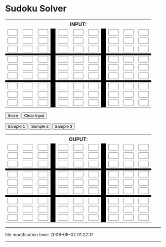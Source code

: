 Sudoku Solver
=============

<form id="sudokuinput" action="" onsubmit="return false;"><table class="p"><tbody><tr><th colspan="11">INPUT:</th></tr><tr><td><input name="00" size="1" type="text"></td><td><input name="01" size="1" type="text"></td><td><input name="02" size="1" type="text"></td><td style="background-color: black;" rowspan="3"></td><td><input name="03" size="1" type="text"></td><td><input name="04" size="1" type="text"></td><td><input name="05" size="1" type="text"></td><td style="background-color: black;" rowspan="3"></td><td><input name="06" size="1" type="text"></td><td><input name="07" size="1" type="text"></td><td><input name="08" size="1" type="text"></td></tr><tr><td><input name="10" size="1" type="text"></td><td><input name="11" size="1" type="text"></td><td><input name="12" size="1" type="text"></td><td><input name="13" size="1" type="text"></td><td><input name="14" size="1" type="text"></td><td><input name="15" size="1" type="text"></td><td><input name="16" size="1" type="text"></td><td><input name="17" size="1" type="text"></td><td><input name="18" size="1" type="text"></td></tr><tr><td><input name="20" size="1" type="text"></td><td><input name="21" size="1" type="text"></td><td><input name="22" size="1" type="text"></td><td><input name="23" size="1" type="text"></td><td><input name="24" size="1" type="text"></td><td><input name="25" size="1" type="text"></td><td><input name="26" size="1" type="text"></td><td><input name="27" size="1" type="text"></td><td><input name="28" size="1" type="text"></td></tr><tr><td style="background-color: black;" colspan="11"></td></tr><tr><td><input name="30" size="1" type="text"></td><td><input name="31" size="1" type="text"></td><td><input name="32" size="1" type="text"></td><td style="background-color: black;" rowspan="3"></td><td><input name="33" size="1" type="text"></td><td><input name="34" size="1" type="text"></td><td><input name="35" size="1" type="text"></td><td style="background-color: black;" rowspan="3"></td><td><input name="36" size="1" type="text"></td><td><input name="37" size="1" type="text"></td><td><input name="38" size="1" type="text"></td></tr><tr><td><input name="40" size="1" type="text"></td><td><input name="41" size="1" type="text"></td><td><input name="42" size="1" type="text"></td><td><input name="43" size="1" type="text"></td><td><input name="44" size="1" type="text"></td><td><input name="45" size="1" type="text"></td><td><input name="46" size="1" type="text"></td><td><input name="47" size="1" type="text"></td><td><input name="48" size="1" type="text"></td></tr><tr><td><input name="50" size="1" type="text"></td><td><input name="51" size="1" type="text"></td><td><input name="52" size="1" type="text"></td><td><input name="53" size="1" type="text"></td><td><input name="54" size="1" type="text"></td><td><input name="55" size="1" type="text"></td><td><input name="56" size="1" type="text"></td><td><input name="57" size="1" type="text"></td><td><input name="58" size="1" type="text"></td></tr><tr><td style="background-color: black;" colspan="11"></td></tr><tr><td><input name="60" size="1" type="text"></td><td><input name="61" size="1" type="text"></td><td><input name="62" size="1" type="text"></td><td style="background-color: black;" rowspan="3"></td><td><input name="63" size="1" type="text"></td><td><input name="64" size="1" type="text"></td><td><input name="65" size="1" type="text"></td><td style="background-color: black;" rowspan="3"></td><td><input name="66" size="1" type="text"></td><td><input name="67" size="1" type="text"></td><td><input name="68" size="1" type="text"></td></tr><tr><td><input name="70" size="1" type="text"></td><td><input name="71" size="1" type="text"></td><td><input name="72" size="1" type="text"></td><td><input name="73" size="1" type="text"></td><td><input name="74" size="1" type="text"></td><td><input name="75" size="1" type="text"></td><td><input name="76" size="1" type="text"></td><td><input name="77" size="1" type="text"></td><td><input name="78" size="1" type="text"></td></tr><tr><td><input name="80" size="1" type="text"></td><td><input name="81" size="1" type="text"></td><td><input name="82" size="1" type="text"></td><td><input name="83" size="1" type="text"></td><td><input name="84" size="1" type="text"></td><td><input name="85" size="1" type="text"></td><td><input name="86" size="1" type="text"></td><td><input name="87" size="1" type="text"></td><td><input name="88" size="1" type="text"></td></tr></tbody></table></form>

<input value="Solve" onclick="solve();" type="button"> <input value="Clear Input" onclick="clearinput();" type="button">

<input value="Sample 1" onclick="sample1();" type="button"> <input value="Sample 2" onclick="sample2();" type="button"> <input value="Sample 3" onclick="sample3();" type="button">

<form id="sudokuoutput" action="" onsubmit="return false;"><table class="p"><tbody><tr><th colspan="11">OUPUT:</th></tr><tr><td><input style="" readonly="readonly" name="00" size="1" type="text"></td><td><input style="" readonly="readonly" name="01" size="1" type="text"></td><td><input style="" readonly="readonly" name="02" size="1" type="text"></td><td style="background-color: black;" rowspan="3"></td><td><input style="" readonly="readonly" name="03" size="1" type="text"></td><td><input style="" readonly="readonly" name="04" size="1" type="text"></td><td><input style="" readonly="readonly" name="05" size="1" type="text"></td><td style="background-color: black;" rowspan="3"></td><td><input style="" readonly="readonly" name="06" size="1" type="text"></td><td><input style="" readonly="readonly" name="07" size="1" type="text"></td><td><input style="" readonly="readonly" name="08" size="1" type="text"></td></tr><tr><td><input style="" readonly="readonly" name="10" size="1" type="text"></td><td><input style="" readonly="readonly" name="11" size="1" type="text"></td><td><input style="" readonly="readonly" name="12" size="1" type="text"></td><td><input style="" readonly="readonly" name="13" size="1" type="text"></td><td><input style="" readonly="readonly" name="14" size="1" type="text"></td><td><input style="" readonly="readonly" name="15" size="1" type="text"></td><td><input style="" readonly="readonly" name="16" size="1" type="text"></td><td><input style="" readonly="readonly" name="17" size="1" type="text"></td><td><input style="" readonly="readonly" name="18" size="1" type="text"></td></tr><tr><td><input style="" readonly="readonly" name="20" size="1" type="text"></td><td><input style="" readonly="readonly" name="21" size="1" type="text"></td><td><input style="" readonly="readonly" name="22" size="1" type="text"></td><td><input style="" readonly="readonly" name="23" size="1" type="text"></td><td><input style="" readonly="readonly" name="24" size="1" type="text"></td><td><input style="" readonly="readonly" name="25" size="1" type="text"></td><td><input style="" readonly="readonly" name="26" size="1" type="text"></td><td><input style="" readonly="readonly" name="27" size="1" type="text"></td><td><input style="" readonly="readonly" name="28" size="1" type="text"></td></tr><tr><td style="background-color: black;" colspan="11"></td></tr><tr><td><input style="" readonly="readonly" name="30" size="1" type="text"></td><td><input style="" readonly="readonly" name="31" size="1" type="text"></td><td><input style="" readonly="readonly" name="32" size="1" type="text"></td><td style="background-color: black;" rowspan="3"></td><td><input style="" readonly="readonly" name="33" size="1" type="text"></td><td><input style="" readonly="readonly" name="34" size="1" type="text"></td><td><input style="" readonly="readonly" name="35" size="1" type="text"></td><td style="background-color: black;" rowspan="3"></td><td><input style="" readonly="readonly" name="36" size="1" type="text"></td><td><input style="" readonly="readonly" name="37" size="1" type="text"></td><td><input style="" readonly="readonly" name="38" size="1" type="text"></td></tr><tr><td><input style="" readonly="readonly" name="40" size="1" type="text"></td><td><input style="" readonly="readonly" name="41" size="1" type="text"></td><td><input style="" readonly="readonly" name="42" size="1" type="text"></td><td><input style="" readonly="readonly" name="43" size="1" type="text"></td><td><input style="" readonly="readonly" name="44" size="1" type="text"></td><td><input style="" readonly="readonly" name="45" size="1" type="text"></td><td><input style="" readonly="readonly" name="46" size="1" type="text"></td><td><input style="" readonly="readonly" name="47" size="1" type="text"></td><td><input style="" readonly="readonly" name="48" size="1" type="text"></td></tr><tr><td><input style="" readonly="readonly" name="50" size="1" type="text"></td><td><input style="" readonly="readonly" name="51" size="1" type="text"></td><td><input style="" readonly="readonly" name="52" size="1" type="text"></td><td><input style="" readonly="readonly" name="53" size="1" type="text"></td><td><input style="" readonly="readonly" name="54" size="1" type="text"></td><td><input style="" readonly="readonly" name="55" size="1" type="text"></td><td><input style="" readonly="readonly" name="56" size="1" type="text"></td><td><input style="" readonly="readonly" name="57" size="1" type="text"></td><td><input style="" readonly="readonly" name="58" size="1" type="text"></td></tr><tr><td style="background-color: black;" colspan="11"></td></tr><tr><td><input style="" readonly="readonly" name="60" size="1" type="text"></td><td><input style="" readonly="readonly" name="61" size="1" type="text"></td><td><input style="" readonly="readonly" name="62" size="1" type="text"></td><td style="background-color: black;" rowspan="3"></td><td><input style="" readonly="readonly" name="63" size="1" type="text"></td><td><input style="" readonly="readonly" name="64" size="1" type="text"></td><td><input style="" readonly="readonly" name="65" size="1" type="text"></td><td style="background-color: black;" rowspan="3"></td><td><input style="" readonly="readonly" name="66" size="1" type="text"></td><td><input style="" readonly="readonly" name="67" size="1" type="text"></td><td><input style="" readonly="readonly" name="68" size="1" type="text"></td></tr><tr><td><input style="" readonly="readonly" name="70" size="1" type="text"></td><td><input style="" readonly="readonly" name="71" size="1" type="text"></td><td><input style="" readonly="readonly" name="72" size="1" type="text"></td><td><input style="" readonly="readonly" name="73" size="1" type="text"></td><td><input style="" readonly="readonly" name="74" size="1" type="text"></td><td><input style="" readonly="readonly" name="75" size="1" type="text"></td><td><input style="" readonly="readonly" name="76" size="1" type="text"></td><td><input style="" readonly="readonly" name="77" size="1" type="text"></td><td><input style="" readonly="readonly" name="78" size="1" type="text"></td></tr><tr><td><input style="" readonly="readonly" name="80" size="1" type="text"></td><td><input style="" readonly="readonly" name="81" size="1" type="text"></td><td><input style="" readonly="readonly" name="82" size="1" type="text"></td><td><input style="" readonly="readonly" name="83" size="1" type="text"></td><td><input style="" readonly="readonly" name="84" size="1" type="text"></td><td><input style="" readonly="readonly" name="85" size="1" type="text"></td><td><input style="" readonly="readonly" name="86" size="1" type="text"></td><td><input style="" readonly="readonly" name="87" size="1" type="text"></td><td><input style="" readonly="readonly" name="88" size="1" type="text"></td></tr></tbody></table></form>

<script type="text/javascript"><!-- // SUDOKU-SOLVER [BRUTE FORCE] // (C) 2005 Hal Canary // h3 at halcanary dot org // Version: 2005-12-06 // This is free software; you can redistribute // it and modify it under the terms of version // 2 of the GNU GPL. function solve() { var sdkinp = document.getElementById("sudokuinput"); var sdkout = document.getElementById("sudokuoutput"); var s = new Array(81); var p = new Array(81); var orig = new Array(81); clearoutput(); for(var i = 0; i < 81; i++) { s[i] = sdkinp[i].value; if (s[i] == "") { s[i] = 0; } if (s[i] == " ") { s[i] = 0; } if (s[i] != 0) { orig[i] = 1; p[i] = 1; sdkout[i].value = s[i]; sdkout[i].style.backgroundColor = "#dddddd"; } else { orig[i] = 0; p[i] = 0; sdkout[i].style.backgroundColor = "#ffffff"; } } var elim = new Array(81); for(var i = 0; i < 81; i++) { elim[i] = new Array(10); for(var j = 0; j < 10; j++) { elim[i][j] = 0; } } function bleg(w) { var row = (Math.floor(w/9) * 9); for(var i = 0; i < 9; i++) { foo(row + i,s[w]); } var col = w%9; for(var i = 0; i < 9; i++) { foo(col + (i*9),s[w]); } var square = (Math.floor(w/3)*3) - (Math.floor(w/9)*9) + (Math.floor(w/27)*27); things = [ square+ 0, square+ 1, square+ 2, square+ 9, square+10, square+11, square+18, square+19, square+20 ]; for(var i = 0; i < 9; i++) { foo(things[i],s[w]); } } function foo(pos,valz) { if (s[pos]==0) { elim[pos][valz]++; if (elim[pos][valz] == 1) { elim[pos][0]++; } if (elim[pos][0] == 8){ for(var k=1; k < 10; k++) { if (elim[pos][k]==0){ s[pos]=k; sdkout[pos].value = k; sdkout[pos].style.backgroundColor = "#ffffaa"; p[pos]=1; bleg(pos); } } } } } for(var w = 0; w < 81; w++) { if (orig[w]==1){ bleg(w); } } function brute() { //work on brute-forceing // I *am* the Brute Squad. function testpos(pos) { var square; var contents; // Test the 3x3 region. square = (Math.floor(pos/3)*3) - (Math.floor(pos/9)*9) + (Math.floor(pos/27)*27); contents = [ s[square+ 0], s[square+ 1], s[square+ 2], s[square+ 9], s[square+10], s[square+11], s[square+18], s[square+19], s[square+20] ]; for(var i = 0; i < 9; i++) { if (contents[i] != 0) { for(var j = i+1; j < 9; j++) { if (contents[i] == contents[j]) { return 1; } } } } // Test the row. square = (Math.floor(pos/9)*9); contents = [ s[square+ 0], s[square+ 1], s[square+ 2], s[square+ 3], s[square+4], s[square+5], s[square+6], s[square+7], s[square+8] ]; for(var i = 0; i < 9; i++) { if (contents[i] != 0) { for(var j = i+1; j < 9; j++) { if (contents[i] == contents[j]) { return 1; } } } } // Test the column. square = pos%9; contents = [ s[square+ 0], s[square+ 9], s[square+ 18], s[square+27], s[square+36], s[square+45], s[square+54], s[square+63], s[square+72] ]; for(var i = 0; i < 9; i++) { if (contents[i] != 0) { for(var j = i+1; j < 9; j++) { if (contents[i] == contents[j]) { return 1; } } } } // Passed all tests. return 0; } // Main loop: var done = 0; var c = 0; // current position. var iteration = 0; var neediteration = 0; var sure="Are you sure there's a solution?"; var good; var bad; while ( ! done ) { iteration++; if (c==81) { done = 1 ; } else if (p[c] == 1) { c++; } else { good = 0; bad = 0; if (s[c] == 0 || neediter == 1 ) { s[c]++; //sdkout[c].value = s[c]; if (s[c] >= 10) { bad = 1; } neediter = 0; } while(!good && !bad) { if (testpos(c)) { s[c]++; //sdkout[c].value = s[c]; if (s[c] >= 10) { bad = 1; } } else { good = 1; } } if (bad) { s[c] = 0; //sdkout[c].value = ""; c = c-1; if (c == -1) { alert( sure ); return 1; } while (p[c] == 1) { c = c-1; if (c == -1) { alert( sure ); return 1; } } neediter=1; } else if (good) { sdkout[c].value = s[c]; c++; } } } } brute(); for(var i = 0; i < 81; i++) { sdkout[i].value = s[i]; } } function clearinput() { var sdkinp = document.getElementById("sudokuinput"); for(var i = 0; i < 81; i++) { sdkinp[i].value = ""; } } function clearoutput() { var sdkout = document.getElementById("sudokuoutput"); for(var i = 0; i < 81; i++) { sdkout[i].value = ""; sdkout[i].style.backgroundColor = "#ffffff"; } } function sample1() { var sdkinp = document.getElementById("sudokuinput"); var x = new Array( "","","",2,1,5,6,3,"","", 6,"","","",4,9,"","","", "","","","","","",4,8, "","",1,"",5,2,"","","", "",5,7,"","","",1,2,"", "","","",1,4,"",7,"","", 8,4,"","","","","","","", "","",6,4,"","","",1,"", "",2,5,3,6,9,"","",""); for(var i = 0; i < 81; i++) { sdkinp[i].value = x[i]; } clearoutput() ; } function sample2() { var sdkinp = document.getElementById("sudokuinput"); var x = new Array( "",1,2,3,"","","","","", "",4,"",5,"",6,"","","", "",5,"","","","",1,4,7, 2,"","","",4,"",8,"",6, 4,"","","",9,"","","",3, 6,"",5,"",2,"","","",1, 8,3,4,"","","","",6,"", "","","",4,"",7,"",5,"", "","","","","",2,9,1,""); for(var i = 0; i < 81; i++) { sdkinp[i].value = x[i]; } clearoutput() ; } function sample3() { var sdkinp = document.getElementById("sudokuinput"); var x = new Array( "","",1,"","",2,3,"",4, 5,"","",3,"",6,1,"","", 4,"","","","",7,8,"","", "",1,"","",5,"","",4,"", "",8,"","",3,"","",7,"", "",6,"","",9,"","",2,"", "","",3,4,"","","","",6, "","",2,1,"",5,"","",9, 6,"",7,8,"","",4,"",""); for(var i = 0; i < 81; i++) { sdkinp[i].value = x[i]; } clearoutput() ; } --></script>

* * *

file modification time: 2006-08-02 01:22:17

* * *
